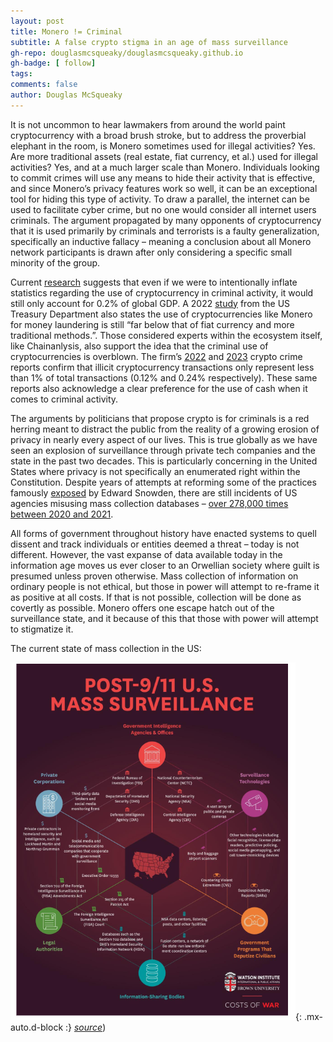 ```yaml
---
layout: post
title: Monero != Criminal
subtitle: A false crypto stigma in an age of mass surveillance
gh-repo: douglasmcsqueaky/douglasmcsqueaky.github.io
gh-badge: [ follow]
tags:
comments: false
author: Douglas McSqueaky
---
```

It is not uncommon to hear lawmakers from around the world paint cryptocurrency with a broad brush stroke, but to address the proverbial elephant in the room, is Monero sometimes used for illegal activities? Yes. Are more traditional assets (real estate, fiat currency, et al.) used for illegal activities? Yes, and at a much larger scale than Monero. Individuals looking to commit crimes will use any means to hide their activity that is effective, and since Monero’s privacy features work so well, it can be an exceptional tool for hiding this type of activity. To draw a parallel, the internet can be used to facilitate cyber crime, but no one would consider all internet users criminals. The argument propagated by many opponents of cryptocurrency that it is used primarily by criminals and terrorists is a faulty generalization, specifically an inductive fallacy – meaning a conclusion about all Monero network participants is drawn after only considering a specific small minority of the group. 

Current [research](https://www.cato.org/blog/overstating-crypto-crime-wont-lead-sound-policy) suggests that even if we were to intentionally inflate statistics regarding the use of cryptocurrency in criminal activity, it would still only account for 0.2% of global GDP. A 2022 [study](https://home.treasury.gov/system/files/136/2022-National-Money-Laundering-Risk-Assessment.pdf) from the US Treasury Department also states the use of cryptocurrencies like Monero for money laundering is still “far below that of fiat currency and more traditional methods.”. Those considered experts within the ecosystem itself, like Chainanlysis, also support the idea that the criminal use of cryptocurrencies is overblown. The firm’s [2022](https://go.chainalysis.com/2022-Crypto-Crime-Report.html) and [2023](https://blog.chainalysis.com/reports/2023-crypto-crime-report-introduction/) crypto crime reports confirm that illicit cryptocurrency transactions only represent less than 1% of total transactions (0.12% and 0.24% respectively). These same reports also acknowledge a clear preference for the use of cash when it comes to criminal activity. 

The arguments by politicians that propose crypto is for criminals is a red herring meant to distract the public from the reality of a growing erosion of privacy in nearly every aspect of our lives. This is true globally as we have seen an explosion of surveillance through private tech companies and the state in the past two decades. This is particularly concerning in the United States where privacy is not specifically an enumerated right within the Constitution. Despite years of attempts at reforming some of the practices famously [exposed](https://www.theguardian.com/world/2013/jun/06/us-tech-giants-nsa-data) by Edward Snowden, there are still incidents of US agencies misusing mass collection databases – [over 278,000 times between 2020 and 2021](https://watson.brown.edu/costsofwar/files/cow/imce/papers/2023/Surveillance%20Report%202023%20.pdf). 

All forms of government throughout history have enacted systems to quell dissent and track individuals or entities deemed a threat – today is not different. However, the vast expanse of data available today in the information age moves us ever closer to an Orwellian society where guilt is presumed unless proven otherwise. Mass collection of  information on ordinary people is not ethical, but those in power will attempt to re-frame it as positive at all costs. If that is not possible, collection will be done as covertly as possible. Monero offers one escape hatch out of the surveillance state, and it because of this that those with power will attempt to stigmatize it. 

The current state of mass collection in the US: 

![](/assets/img/masscollection.png){: .mx-auto.d-block :}
[*source*](https://watson.brown.edu/costsofwar/files/cow/imce/papers/2023/Surveillance%20Report%202023%20.pdf))

